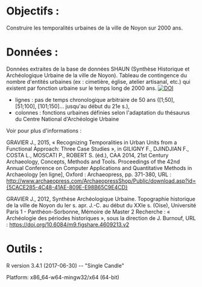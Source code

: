 # Objectifs : 
Construire les temporalités urbaines de la ville de Noyon sur 2000 ans.

# Données :
Données extraites de la base de données SHAUN (Synthèse Historique et Archéologique Urbaine de la ville de Noyon). Tableau de contingence du nombre d'entités urbaines (ex : cimetière, église, atelier artisanal, etc.) qui existent par fonction urbaine sur le temps long de 2000 ans.
[![DOI](https://zenodo.org/badge/doi/10.6084/m9.figshare.5630326.svg)](https://doi.org/10.6084/m9.figshare.5630326)
- lignes : pas de temps chronologique arbitraire de 50 ans ([1;50], [51;100], [101;150]... jusqu'au début du 21e s.),
- colonnes : fonctions urbaines définies selon l'adaptation du thésaurus du Centre National d'Archéologie Urbaine



Voir pour plus d'informations :

GRAVIER J., 2015, « Recognizing Temporalities in Urban Units from a Functional Approach: Three Case Studies », in GILIGNY F., DJINDJIAN F., COSTA L., MOSCATI P., ROBERT S. (éd.), CAA 2014, 21st Century Archaeology, Concepts, Methods and Tools. Proceedings of the 42nd Annual Conference on Computer Applications and Quantitative Methods in Archaeology [en ligne], Oxford : Archaeopress, pp. 371-380, URL : http://www.archaeopress.com/ArchaeopressShop/Public/download.asp?id={5CACE285-4C48-41AE-809E-E98B65C9E4CD}

GRAVIER J., 2012, Synthèse Archéologique Urbaine. Topographie historique de la ville de Noyon du Ier s. apr. J.-C. au début du XXIe s. (Oise), Université Paris 1 - Panthéon-Sorbonne, Mémoire de Master 2 Recherche : « Archéologie des périodes historiques », sous la direction de J. Burnouf, URL : https://doi.org/10.6084/m9.figshare.4609213.v2

# Outils :
R version 3.4.1 (2017-06-30) -- "Single Candle"

Platform: x86_64-w64-mingw32/x64 (64-bit)

